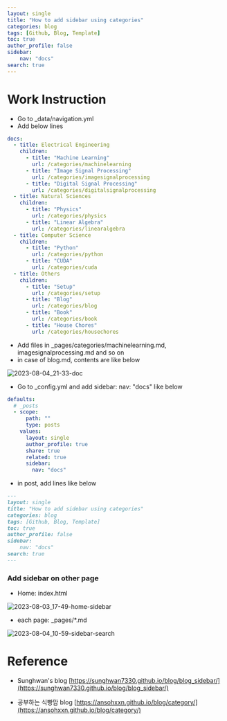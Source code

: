 ```yaml
---
layout: single
title: "How to add sidebar using categories"
categories: blog
tags: [Github, Blog, Template]
toc: true
author_profile: false
sidebar:
    nav: "docs"
search: true
---
```




# Work Instruction

- Go to _data/navigation.yml
- Add below lines

```yml
docs:
  - title: Electrical Engineering
    children:
      - title: "Machine Learning"
        url: /categories/machinelearning
      - title: "Image Signal Processing"
        url: /categories/imagesignalprocessing
      - title: "Digital Signal Processing"
        url: /categories/digitalsignalprocessing
  - title: Natural Sciences
    children:
      - title: "Physics"
        url: /categories/physics
      - title: "Linear Algebra"
        url: /categories/linearalgebra
  - title: Computer Science
    children:
      - title: "Python"
        url: /categories/python
      - title: "CUDA"
        url: /categories/cuda    
  - title: Others
    children:
      - title: "Setup"
        url: /categories/setup
      - title: "Blog"
        url: /categories/blog
      - title: "Book"
        url: /categories/book
      - title: "House Chores"
        url: /categories/housechores
```

- Add files in _pages/categories/machinelearning.md, imagesignalprocessing.md and so on
- in case of blog.md, contents are like below

![2023-08-04_21-33-doc]({{site.url}}/images/2023-08-03-Github-Blog-Posting-Sidebar/2023-08-04_21-33-doc.png)

- Go to _config.yml and add sidebar: nav: "docs" like below

```yml
defaults:
  # _posts
  - scope:
      path: ""
      type: posts
    values:
      layout: single
      author_profile: true
      share: true
      related: true
      sidebar:
        nav: "docs"
```

- in post, add lines like below

```markdown
---
layout: single
title: "How to add sidebar using categories"
categories: blog
tags: [Github, Blog, Template]
toc: true
author_profile: false
sidebar:
    nav: "docs"
search: true
---
```





### Add sidebar on other page

- Home: index.html

![2023-08-03_17-49-home-sidebar]({{site.url}}/images/2023-08-02-Github-Blog-Posting/2023-08-03_17-49-home-sidebar.png)

- each page: _pages/*.md

![2023-08-04_10-59-sidebar-search]({{site.url}}/images/2023-08-02-Github-Blog-Posting/2023-08-04_10-59-sidebar-search.png)








# Reference

- Sunghwan's blog [https://sunghwan7330.github.io/blog/blog_sidebar/](https://sunghwan7330.github.io/blog/blog_sidebar/)

- 공부하는 식빵맘 blog [https://ansohxxn.github.io/blog/category/](https://ansohxxn.github.io/blog/category/)


